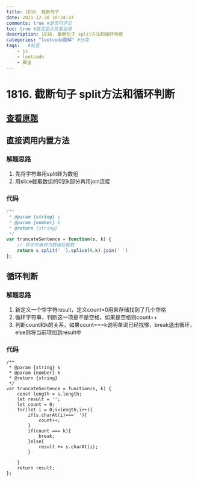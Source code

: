 ```yaml
---
title: 1816. 截断句子
date: 2021-12-30 18:24:47
comments: true #是否可评论
toc: true #是否显示文章目录
description: 1816. 截断句子 split方法和循环判断
categories: "leetcode题解" #分类
tags:   #标签
    - js
    - leetcode
    - 算法
---
```


# 1816. 截断句子 split方法和循环判断

## [查看原题](https://leetcode-cn.com/problems/truncate-sentence/)

## 直接调用内置方法

### 解题思路
1. 先将字符串用split转为数组
2. 用slice截取数组的0到k部分再用join连接

### 代码
```javascript
/**
 * @param {string} s
 * @param {number} k
 * @return {string}
 */
var truncateSentence = function(s, k) {
    // 将字符串转为数组后截取
    return s.split(' ').splice(0,k).join(' ')
};

```

## 循环判断

### 解题思路
1. 新定义一个空字符result，定义count=0用来存储找到了几个空格
2. 循环字符串，判断这一项是不是空格，如果是空格则count++
3. 判断count和k的关系，如果count===k说明单词已经找够，break退出循环，else则将当前项加到result中


### 代码
```
/**
 * @param {string} s
 * @param {number} k
 * @return {string}
 */
var truncateSentence = function(s, k) {
    const length = s.length;
    let result = '';
    let count = 0;
    for(let i = 0;i<length;i++){
        if(s.charAt(i)===' '){
            count++;
        }
        if(count === k){
            break;
        }else{
            result += s.charAt(i);
        }
        
    }
    return result;
};
```